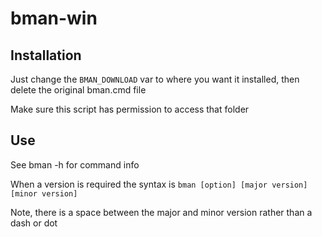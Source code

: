 # bman-win

## Installation

Just change the `BMAN_DOWNLOAD` var to where you want it installed, then delete the original bman.cmd file

Make sure this script has permission to access that folder

## Use

See bman -h for command info

When a version is required the syntax is `bman [option] [major version] [minor version]`

Note, there is a space between the major and minor version rather than a dash or dot
